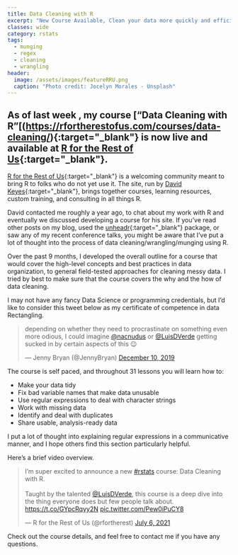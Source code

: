 ```yaml
---
title: Data Cleaning with R
excerpt: "New Course Available, Clean your data more quickly and efficiently than ever before"
classes: wide
category: rstats
tags: 
  - munging
  - regex
  - cleaning
  - wrangling
header: 
  image: /assets/images/featureRRU.png
  caption: "Photo credit: Jocelyn Morales - Unsplash" 
---
```


## As of last week , my course [“Data Cleaning with R”[(https://rfortherestofus.com/courses/data-cleaning/){:target="_blank"} is now live and available at [R for the Rest of Us](https://rfortherestofus.com/){:target="_blank"}.

[R for the Rest of Us](https://rfortherestofus.com/){:target="_blank"} is a welcoming community meant to bring R to folks who do not yet use it. The site, run by [David Keyes](https://twitter.com/dgkeyes){:target="_blank"}, brings together courses, learning resources, custom training, and consulting in all things R.

David contacted me roughly a year ago, to chat about my work with R and eventually we discussed developing a course for his site. If you’ve read other posts on my blog, used the [unheadr](https://unheadr.liomys.mx){:target="_blank"} package, or saw any of my recent conference talks, you might be aware that I’ve put a lot of thought into the process of data cleaning/wrangling/munging using R. 

Over the past 9 months, I developed the overall outline for a course that would cover the high-level concepts and best practices in data organization, to general field-tested approaches for cleaning messy data. I tried by best to make sure that the course covers the why and the how of data cleaning. 

I may not have any fancy Data Science or programming credentials, but I’d like to consider this tweet below as my certificate of competence in data Rectangling.


<blockquote class="twitter-tweet"><p lang="en" dir="ltr">depending on whether they need to procrastinate on something even more odious, I could imagine <a href="https://twitter.com/nacnudus?ref_src=twsrc%5Etfw">@nacnudus</a> or <a href="https://twitter.com/LuisDVerde?ref_src=twsrc%5Etfw">@LuisDVerde</a> getting sucked in by certain aspects of this 😉</p>&mdash; Jenny Bryan (@JennyBryan) <a href="https://twitter.com/JennyBryan/status/1204242138357096449?ref_src=twsrc%5Etfw">December 10, 2019</a></blockquote> <script async src="https://platform.twitter.com/widgets.js" charset="utf-8"></script> 

The course is self paced, and throughout 31 lessons you will learn how to:
- Make your data tidy 
- Fix bad variable names that make data unusable
- Use regular expressions to deal with character strings
- Work with missing data 
- Identify and deal with duplicates
- Share usable, analysis-ready data

I put a lot of thought into explaining regular expressions in a communicative manner, and I hope others find this section particularly helpful.


Here’s a brief video overview.

<blockquote class="twitter-tweet" data-dnt="true"><p lang="en" dir="ltr">I’m super excited to announce a new <a href="https://twitter.com/hashtag/rstats?src=hash&amp;ref_src=twsrc%5Etfw">#rstats</a> course: Data Cleaning with R. <br><br>Taught by the talented <a href="https://twitter.com/LuisDVerde?ref_src=twsrc%5Etfw">@LuisDVerde</a>, this course is a deep dive into the thing everyone does but few people talk about. <a href="https://t.co/GYpcRqyy2N">https://t.co/GYpcRqyy2N</a> <a href="https://t.co/Pew0iPuCY8">pic.twitter.com/Pew0iPuCY8</a></p>&mdash; R for the Rest of Us (@rfortherest) <a href="https://twitter.com/rfortherest/status/1412435503421394945?ref_src=twsrc%5Etfw">July 6, 2021</a></blockquote> <script async src="https://platform.twitter.com/widgets.js" charset="utf-8"></script> 

Check out the course details, and feel free to contact me if you have any questions.
